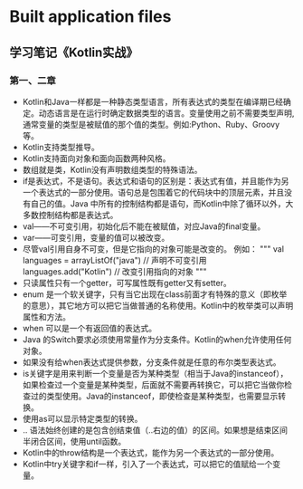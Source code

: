 # Built application files

## 学习笔记《Kotlin实战》

### 第一、二章
* Kotlin和Java一样都是一种静态类型语言，所有表达式的类型在编译期已经确定。动态语言是在运行时确定数据类型的语言。变量使用之前不需要类型声明,通常变量的类型是被赋值的那个值的类型。例如:Python、Ruby、Groovy等。
* Kotlin支持类型推导。
* Kotlin支持面向对象和面向函数两种风格。
* 数组就是类，Kotlin没有声明数组类型的特殊语法。
* if是表达式，不是语句。表达式和语句的区别是：表达式有值，并且能作为另一个表达式的一部分使用。语句总是包围着它的代码块中的顶层元素，并且没有自己的值。Java 中所有的控制结构都是语句，而Kotlin中除了循环以外，大多数控制结构都是表达式。
* val——不可变引用，初始化后不能在被赋值，对应Java的final变量。
* var——可变引用，变量的值可以被改变。
* 尽管val引用自身不可变，但是它指向的对象可能是改变的。 例如：
"""
  val languages = arrayListOf("java") // 声明不可变引用
  languages.add("Kotlin")             // 改变引用指向的对象
"""
* 只读属性只有一个getter，可写属性既有getter又有setter。
* enum 是一个软关键字，只有当它出现在class前面才有特殊的意义（即枚举的意思），其它地方可以把它当做普通的名称使用。Kotlin中的枚举类可以声明属性和方法。
* when 可以是一个有返回值的表达式。
* Java 的Switch要求必须使用常量作为分支条件。Kotlin的when允许使用任何对象。
* 如果没有给when表达式提供参数，分支条件就是任意的布尔类型表达式。
* is关键字是用来判断一个变量是否为某种类型（相当于Java的instanceof），如果检查过一个变量是某种类型，后面就不需要再转换它，可以把它当做你检查过的类型使用。Java的instanceof，即使检查是某种类型，也需要显示转换。
* 使用as可以显示特定类型的转换。
* .. 语法始终创建的是包含创结束值（..右边的值）的区间。如果想是结束区间半闭合区间，使用until函数。
* Kotlin中的throw结构是一个表达式，能作为另一个表达式的一部分使用。
* Kotlin中try关键字和if一样，引入了一个表达式，可以把它的值赋给一个变量。



